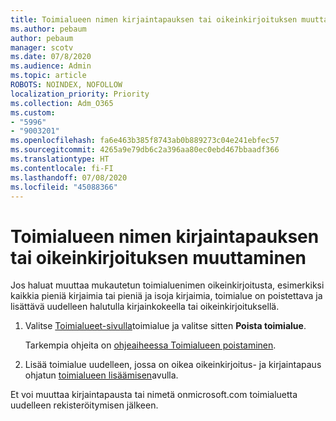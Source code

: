 ```yaml
---
title: Toimialueen nimen kirjaintapauksen tai oikeinkirjoituksen muuttaminen
ms.author: pebaum
author: pebaum
manager: scotv
ms.date: 07/8/2020
ms.audience: Admin
ms.topic: article
ROBOTS: NOINDEX, NOFOLLOW
localization_priority: Priority
ms.collection: Adm_O365
ms.custom:
- "5996"
- "9003201"
ms.openlocfilehash: fa6e463b385f8743ab0b889273c04e241ebfec57
ms.sourcegitcommit: 4265a9e79db6c2a396aa80ec0ebd467bbaadf366
ms.translationtype: HT
ms.contentlocale: fi-FI
ms.lasthandoff: 07/08/2020
ms.locfileid: "45088366"
---
```

# <a name="change-a-domain-name-letter-case-or-spelling"></a>Toimialueen nimen kirjaintapauksen tai oikeinkirjoituksen muuttaminen

Jos haluat muuttaa mukautetun toimialuenimen oikeinkirjoitusta, esimerkiksi kaikkia pieniä kirjaimia tai pieniä ja isoja kirjaimia, toimialue on poistettava ja lisättävä uudelleen halutulla kirjainkokeella tai oikeinkirjoituksellä.

1. Valitse [Toimialueet-sivulla](https://portal.office.com/adminportal/home#/Domains)toimialue ja valitse sitten **Poista toimialue**.</br>

    Tarkempia ohjeita on [ohjeaiheessa Toimialueen poistaminen](https://docs.microsoft.com/microsoft-365/admin/get-help-with-domains/remove-a-domain?view=o365-worldwide).

2. Lisää toimialue uudelleen, jossa on oikea oikeinkirjoitus- ja kirjaintapaus ohjatun [toimialueen lisäämisen](https://portal.office.com/adminportal/home#/Domains/Wizard)avulla.

Et voi muuttaa kirjaintapausta tai nimetä onmicrosoft.com toimialuetta uudelleen rekisteröitymisen jälkeen.